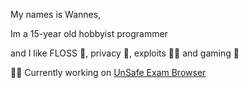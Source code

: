 My names is Wannes,

Im a 15-year old hobbyist programmer

and I like FLOSS 📂, privacy 📸, exploits ⛓️‍💥 and gaming 💾

⛓️‍💥 Currently working on [UnSafe Exam Browser](https://github.com/wxnnvs/seb-win-bypass/releases)
